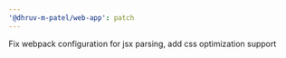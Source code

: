```yaml
---
'@dhruv-m-patel/web-app': patch
---
```


Fix webpack configuration for jsx parsing, add css optimization support
